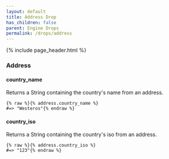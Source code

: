 ```yaml
---
layout: default
title: Address Drop
has_children: false
parent: Engine Drops
permalink: /drops/address
---
```


{% include page_header.html %}

### Address

#### country_name

Returns a String containing the country's name from an address.

```liquid
{% raw %}{% address.country_name %}
#=> "Westeros"{% endraw %}
```

#### country_iso


Returns a String containing the country's iso from an address.

```liquid
{% raw %}{% address.country_iso %}
#=> "123"{% endraw %}
```